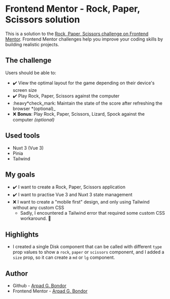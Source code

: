 # Frontend Mentor - Rock, Paper, Scissors solution

This is a solution to the [Rock, Paper, Scissors challenge on Frontend Mentor](https://www.frontendmentor.io/challenges/rock-paper-scissors-game-pTgwgvgH). Frontend Mentor challenges help you improve your coding skills by building realistic projects.

## The challenge

Users should be able to:

- :heavy_check_mark: View the optimal layout for the game depending on their device's screen size
- :heavy_check_mark: Play Rock, Paper, Scissors against the computer
- :heavy*check_mark: Maintain the state of the score after refreshing the browser *(optional)\_
- :x: **Bonus**: Play Rock, Paper, Scissors, Lizard, Spock against the computer _(optional)_

## Used tools

- Nuxt 3 (Vue 3)
- Pinia
- Tailwind

## My goals

- :heavy_check_mark: I want to create a Rock, Paper, Scissors application
- :heavy_check_mark: I want to practise Vue 3 and Nuxt 3 state management
- :x: I want to create a "mobile first" design, and only using Tailwind without any custom CSS
  - Sadly, I encountered a Tailwind error that required some custom CSS workaround. :slightly_frowning_face:

## Highlights

- I created a single Disk component that can be called with different `type` prop values to show a `rock`, `paper` or `scissors` component, and I added a `size` prop, so it can create a `md` or `lg` component.

## Author

- Github - [Arpad G. Bondor](https://github.com/ArpadGBondor)
- Frontend Mentor - [Arpad G. Bondor](https://www.frontendmentor.io/profile/ArpadGBondor)

